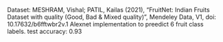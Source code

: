 Dataset: MESHRAM, Vishal; PATIL, Kailas (2021), “FruitNet: Indian Fruits Dataset with quality (Good, Bad & Mixed quality)”, Mendeley Data, V1, doi: 10.17632/b6fftwbr2v.1
Alexnet implementation to preedict 6 fruit class labels.
test accuracy: 0.93
